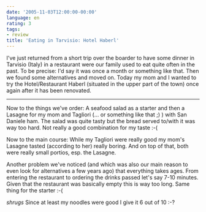 ```yaml
---
date: '2005-11-03T12:00:00-00:00'
language: en
rating: 3
tags:
- review
title: 'Eating in Tarvisio: Hotel Haberl'
---
```



I've just returned from a short trip over the boarder to have some dinner in Tarvisio (Italy) in a restaurant were our family used to eat quite often in the past. To be precise: I'd say it was once a month or something like that. Then we found some alternatives and moved on. Today my mom and I wanted to try the Hotel/Restaurant Haberl (situated in the upper part of the town) once again after it has been renovated.

-------------------------------



Now to the things we've order: A seafood salad as a starter and then a Lasagne for my mom and Tagliori (... or something like that ;) ) with San Daniele ham. The salad was quite tasty but the bread served to/with it was way too hard. Not really a good combination for my taste :-(



Now to the main course: While my Tagliori were really good my mom's Lasagne tasted (according to her) really boring. And on top of that, both were really small portios, esp. the Lasagne.



Another problem we've noticed (and which was also our main reason to even look for alternatives a few years ago) that everything takes ages. From entering the restaurant to ordering the drinks passed let's say 7-10 minutes. Given that the restaurant was basically empty this is way too long. Same thing for the starter :-(



*shrugs* Since at least my noodles were good I give it 6 out of 10 :-?